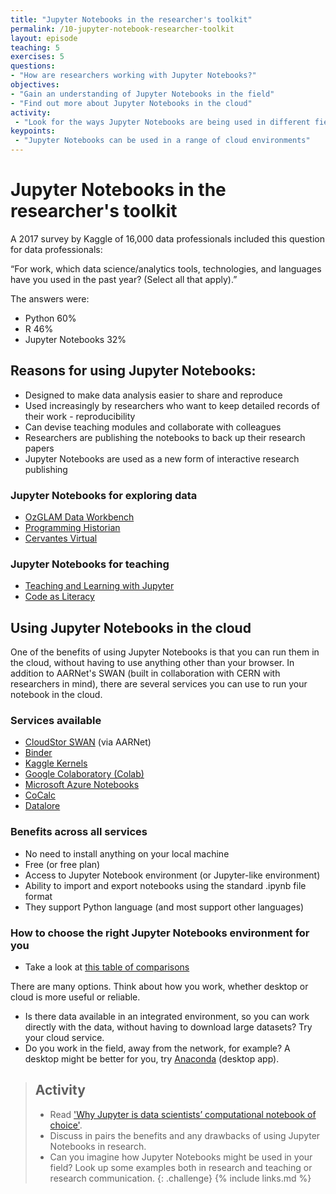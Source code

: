 ```yaml
---
title: "Jupyter Notebooks in the researcher's toolkit"
permalink: /10-jupyter-notebook-researcher-toolkit
layout: episode
teaching: 5
exercises: 5
questions:
- "How are researchers working with Jupyter Notebooks?"
objectives:
- "Gain an understanding of Jupyter Notebooks in the field"
- "Find out more about Jupyter Notebooks in the cloud"
activity:
 - "Look for the ways Jupyter Notebooks are being used in different fields"
keypoints:
 - "Jupyter Notebooks can be used in a range of cloud environments"
---
```


# Jupyter Notebooks in the researcher's toolkit

A  2017 survey by Kaggle of 16,000 data professionals included this question for data professionals:

“For work, which data science/analytics tools, technologies, and languages have you used in the
 past year? (Select all that apply).”

The answers were:

- Python 60%
- R 46%
- Jupyter Notebooks 32%

## Reasons for using Jupyter Notebooks:

- Designed to make data analysis easier to share and reproduce
- Used increasingly by researchers who want to keep detailed records of their work - reproducibility
- Can devise teaching modules and collaborate with colleagues
- Researchers are publishing the notebooks to back up their research papers
- Jupyter Notebooks are used as a new form of interactive research publishing

### Jupyter Notebooks for exploring data

- [OzGLAM Data Workbench](https://github.com/GLAM-Workbench/ozglam-workbench)
- [Programming Historian](https://programminghistorian.org/)
- [Cervantes Virtual](http://data.cervantesvirtual.com/blog/notebooks/)

### Jupyter Notebooks for teaching    

- [Teaching and Learning with Jupyter](https://jupyter4edu.github.io/jupyter-edu-book/)
- [Code as Literacy](https://code.research.uts.edu.au/143852/code-as-literacy-jupyter-notebooks/-/tree/master/understanding-python)

## Using Jupyter Notebooks in the cloud

One of the benefits of using Jupyter Notebooks is that you can run them in the cloud,
without having to use anything other than your browser. In addition to AARNet's SWAN (built in
   collaboration with CERN with researchers in mind), there are several services you can use to run
    your notebook in the cloud.

### Services available

- [CloudStor SWAN](https://support.aarnet.edu.au/hc/en-us/articles/360000575395-What-is-CloudStor-SWAN-) (via AARNet)
- [Binder](https://mybinder.org/)
- [Kaggle Kernels](https://www.kaggle.com/kernels)
- [Google Colaboratory (Colab)](https://colab.research.google.com)
- [Microsoft Azure Notebooks](https://notebooks.azure.com)
- [CoCalc](https://cocalc.com/doc/jupyter-notebook.html)
- [Datalore](https://datalore.io/)

### Benefits across all services

- No need to install anything on your local machine
- Free (or free plan)
- Access to Jupyter Notebook environment (or Jupyter-like environment)
- Ability to import and export notebooks using the standard .ipynb file format
- They support Python language (and most support other languages)

### How to choose the right Jupyter Notebooks environment for you

- Take a look at [this table of comparisons](https://cloudstor.aarnet.edu.au/plus/s/LAYCLWFGCZNgCEu)

There are many options. Think about how you work, whether desktop or cloud is more useful or reliable.

- Is there data available in an integrated environment, so you can work directly with the data,
 without having to download large datasets? Try your cloud service.
- Do you work in the field, away from the network, for example? A desktop might be better for you,
 try [Anaconda](https://anaconda.org/anaconda/python) (desktop app).

> ## Activity
>
>- Read ['Why Jupyter is data scientists’ computational notebook of choice'](https://www.nature.com/articles/d41586-018-07196-1).
>- Discuss in pairs the benefits and any drawbacks of using Jupyter Notebooks in research.
>- Can you imagine how Jupyter Notebooks might be used in your field?
Look up some examples both in research and teaching or research communication.
{: .challenge}
{% include links.md %}
